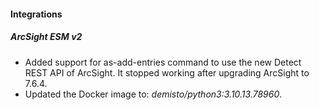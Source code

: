 
#### Integrations

##### ArcSight ESM v2

- Added support for as-add-entries command to use the new Detect REST API of ArcSight. It stopped working after upgrading ArcSight to 7.6.4.
- Updated the Docker image to: *demisto/python3:3.10.13.78960*.
